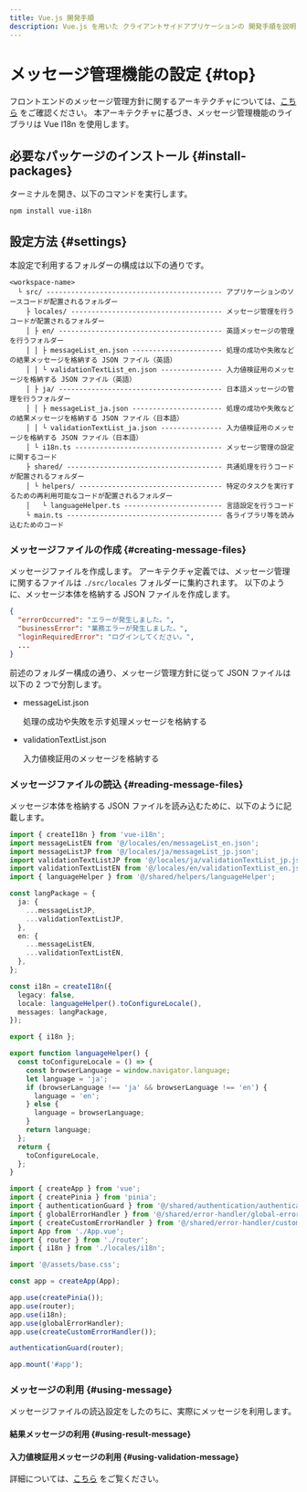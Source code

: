 ```yaml
---
title: Vue.js 開発手順
description: Vue.js を用いた クライアントサイドアプリケーションの 開発手順を説明します。
---
```


# メッセージ管理機能の設定 {#top}

フロントエンドのメッセージ管理方針に関するアーキテクチャについては、[こちら](../../../app-architecture/client-side-rendering/global-function/message-management-policy.md) をご確認ください。
本アーキテクチャに基づき、メッセージ管理機能のライブラリは Vue I18n を使用します。

## 必要なパッケージのインストール {#install-packages}

ターミナルを開き、以下のコマンドを実行します。

```terminal
npm install vue-i18n
```

## 設定方法 {#settings}

本設定で利用するフォルダーの構成は以下の通りです。

``` terminal linenums="0"
<workspace-name>
  └ src/ ------------------------------------------- アプリケーションのソースコードが配置されるフォルダー
    ├ locales/ ------------------------------------- メッセージ管理を行うコードが配置されるフォルダー
    │ ├ en/ ---------------------------------------- 英語メッセージの管理を行うフォルダー
    │ │ ├ messageList_en.json ---------------------- 処理の成功や失敗などの結果メッセージを格納する JSON ファイル（英語）
    │ │ └ validationTextList_en.json --------------- 入力値検証用のメッセージを格納する JSON ファイル（英語）
    │ ├ ja/ ---------------------------------------- 日本語メッセージの管理を行うフォルダー
    │ │ ├ messageList_ja.json ---------------------- 処理の成功や失敗などの結果メッセージを格納する JSON ファイル（日本語）
    │ │ └ validationTextList_ja.json --------------- 入力値検証用のメッセージを格納する JSON ファイル（日本語）
    │ └ i18n.ts ------------------------------------ メッセージ管理の設定に関するコード
    ├ shared/ -------------------------------------- 共通処理を行うコードが配置されるフォルダー
    │ └ helpers/ ----------------------------------- 特定のタスクを実行するための再利用可能なコードが配置されるフォルダー
    │   └ languageHelper.ts ------------------------ 言語設定を行うコード
    └ main.ts -------------------------------------- 各ライブラリ等を読み込むためのコード
```

### メッセージファイルの作成 {#creating-message-files}

メッセージファイルを作成します。
アーキテクチャ定義では、メッセージ管理に関するファイルは `./src/locales` フォルダーに集約されます。
以下のように、メッセージ本体を格納する JSON ファイルを作成します。

``` json title="messageList_jp.json"
{
  "errorOccurred": "エラーが発生しました。",
  "businessError": "業務エラーが発生しました。",
  "loginRequiredError": "ログインしてください。",
  ...
}
```

前述のフォルダー構成の通り、メッセージ管理方針に従って JSON ファイルは以下の 2 つで分割します。

- messageList.json

    処理の成功や失敗を示す処理メッセージを格納する

- validationTextList.json

    入力値検証用のメッセージを格納する

### メッセージファイルの読込 {#reading-message-files}

メッセージ本体を格納する JSON ファイルを読み込むために、以下のように記載します。

``` ts title="i18n.ts"
import { createI18n } from 'vue-i18n';
import messageListEN from '@/locales/en/messageList_en.json';
import messageListJP from '@/locales/ja/messageList_jp.json';
import validationTextListJP from '@/locales/ja/validationTextList_jp.json';
import validationTextListEN from '@/locales/en/validationTextList_en.json';
import { languageHelper } from '@/shared/helpers/languageHelper';

const langPackage = {
  ja: {
    ...messageListJP,
    ...validationTextListJP,
  },
  en: {
    ...messageListEN,
    ...validationTextListEN,
  },
};

const i18n = createI18n({
  legacy: false,
  locale: languageHelper().toConfigureLocale(),
  messages: langPackage,
});

export { i18n };
```

``` ts title="languageHelper.ts"
export function languageHelper() {
  const toConfigureLocale = () => {
    const browserLanguage = window.navigator.language;
    let language = 'ja';
    if (browserLanguage !== 'ja' && browserLanguage !== 'en') {
      language = 'en';
    } else {
      language = browserLanguage;
    }
    return language;
  };
  return {
    toConfigureLocale,
  };
}
```

``` ts title="main.ts"
import { createApp } from 'vue';
import { createPinia } from 'pinia';
import { authenticationGuard } from '@/shared/authentication/authentication-guard';
import { globalErrorHandler } from '@/shared/error-handler/global-error-handler';
import { createCustomErrorHandler } from '@/shared/error-handler/custom-error-handler';
import App from './App.vue';
import { router } from './router';
import { i18n } from './locales/i18n';

import '@/assets/base.css';

const app = createApp(App);

app.use(createPinia());
app.use(router);
app.use(i18n);
app.use(globalErrorHandler);
app.use(createCustomErrorHandler());

authenticationGuard(router);

app.mount('#app');
```

### メッセージの利用 {#using-message}

メッセージファイルの読込設定をしたのちに、実際にメッセージを利用します。

#### 結果メッセージの利用 {#using-result-message}

#### 入力値検証用メッセージの利用 {#using-validation-message}

詳細については、[こちら](./input-validation.md) をご覧ください。
